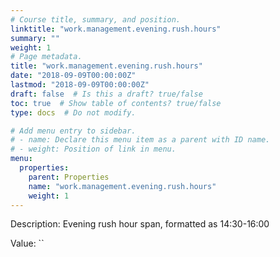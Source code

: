 ```yaml
---
# Course title, summary, and position.
linktitle: "work.management.evening.rush.hours"
summary: ""
weight: 1
# Page metadata.
title: "work.management.evening.rush.hours"
date: "2018-09-09T00:00:00Z"
lastmod: "2018-09-09T00:00:00Z"
draft: false  # Is this a draft? true/false
toc: true  # Show table of contents? true/false
type: docs  # Do not modify.

# Add menu entry to sidebar.
# - name: Declare this menu item as a parent with ID name.
# - weight: Position of link in menu.
menu:
  properties:
    parent: Properties
    name: "work.management.evening.rush.hours"
    weight: 1
---
```


Description: Evening rush hour span, formatted as 14:30-16:00


Value: ``